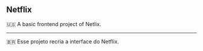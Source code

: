 ## Netflix

🇺🇸 A basic frontend project of Netlix.

-----------------

🇧🇷 Esse projeto recria a interface do Netflix.